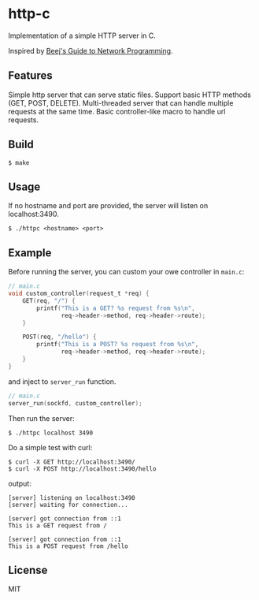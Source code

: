 # http-c

Implementation of a simple HTTP server in C.

Inspired by [Beej's Guide to Network Programming](https://beej.us/guide/bgnet/).

## Features

Simple http server that can serve static files. Support basic HTTP methods (GET, POST, DELETE). Multi-threaded server that can handle multiple requests at the same time. Basic controller-like macro to handle url requests.

## Build

```
$ make
```

## Usage

If no hostname and port are provided, the server will listen on localhost:3490.

```
$ ./httpc <hostname> <port>
```

## Example

Before running the server, you can custom your owe controller in `main.c`:

```c
// main.c
void custom_controller(request_t *req) {
    GET(req, "/") {
        printf("This is a GET? %s request from %s\n",
               req->header->method, req->header->route);
    }

    POST(req, "/hello") {
        printf("This is a POST? %s request from %s\n",
               req->header->method, req->header->route);
    }
}
```

and inject to `server_run` function.

```c
// main.c
server_run(sockfd, custom_controller);
```

Then run the server:

```
$ ./httpc localhost 3490
```

Do a simple test with curl:

```
$ curl -X GET http://localhost:3490/
$ curl -X POST http://localhost:3490/hello
```

output:

```
[server] listening on localhost:3490
[server] waiting for connection...

[server] got connection from ::1
This is a GET request from /

[server] got connection from ::1
This is a POST request from /hello
```

## License

MIT
